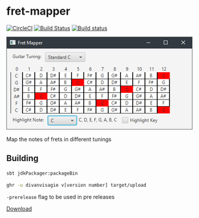 # fret-mapper 
[![CircleCI](https://circleci.com/gh/divanvisagie/fret-mapper.svg?style=svg)](https://circleci.com/gh/divanvisagie/fret-mapper)
[![Build Status](https://travis-ci.org/divanvisagie/fret-mapper.svg?branch=master)](https://travis-ci.org/divanvisagie/fret-mapper)
[![Build status](https://ci.appveyor.com/api/projects/status/shxl94wa7udys7ti?svg=true)](https://ci.appveyor.com/project/divanvisagie/fret-mapper)

![Screenshot](docs/images/screenshot.png)

Map the notes of frets in different tunings

## Building 

```sh
sbt jdkPackager:packageBin
```

```sh
ghr -u divanvisagie v[version number] target/upload
```
`-prerelease` flag to be used in pre releases

[Download](https://github.com/divanvisagie/fret-mapper/releases/tag/v0.0.2)
